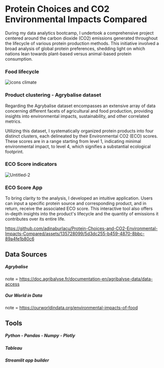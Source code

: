 # Protein Choices and CO2 Environmental Impacts Compared


During my data analytics bootcamp, I undertook a comprehensive project centered around the carbon dioxide (CO2) emissions generated throughout the lifecycle of various protein production methods. This initiative involved a broad analysis of global protein preferences, shedding light on which nations lean towards plant-based versus animal-based protein consumption. 


### Food lifecycle 
![icons climate](https://github.com/adinaburlacu/Protein-Choices-and-CO2-Environmental-Impacts-Compared/assets/135728099/5ffce161-4edc-4752-8b60-4d84136bb331)



### Product clustering - Agrybalise dataset 

Regarding the Agrybalise dataset encompasses an extensive array of data concerning different facets of agricultural and food production, providing insights into environmental impacts, sustainability, and other correlated metrics. 


Utilizing this dataset, I systematically organized protein products into four distinct clusters, each delineated by their Environmental CO2 (ECO) scores. These scores are in a range starting from level 1, indicating minimal environmental impact, to level 4, which signifies a substantial ecological footprint.



### ECO Score indicators
![Untitled-2](https://github.com/adinaburlacu/Protein-Choices-and-CO2-Environmental-Impacts-Compared/assets/135728099/f802f214-4964-47d6-a30a-eafe254da4ed)


### ECO Score App
To bring clarity to the analysis, I developed an intuitive application. Users can input a specific protein source and corresponding product, and in return, receive the associated ECO score. This interactive tool also offers in-depth insights into the product's lifecycle and the quantity of emissions it contributes over its entire life.





https://github.com/adinaburlacu/Protein-Choices-and-CO2-Environmental-Impacts-Compared/assets/135728099/5d3dc255-b459-4870-8bbc-89a4fe1b80c6



## Data Sources
##### Agrybalise
note = https://doc.agribalyse.fr/documentation-en/agribalyse-data/data-access
##### Our World in Data
note = https://ourworldindata.org/environmental-impacts-of-food


## Tools
##### Python - Pandas - Numpy - Plotly 
##### Tableau
##### Streamlit app builder 
